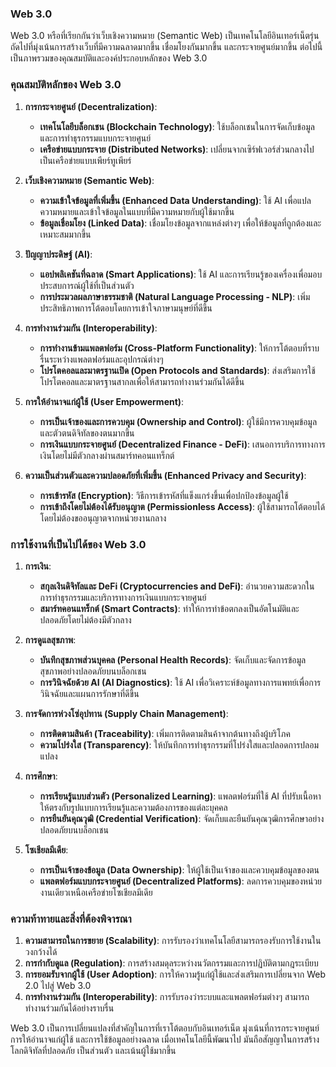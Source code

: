### Web 3.0

Web 3.0 หรือที่เรียกกันว่าเว็บเชิงความหมาย (Semantic Web) เป็นเทคโนโลยีอินเทอร์เน็ตรุ่นถัดไปที่มุ่งเน้นการสร้างเว็บที่มีความฉลาดมากขึ้น เชื่อมโยงกันมากขึ้น และกระจายศูนย์มากขึ้น ต่อไปนี้เป็นภาพรวมของคุณสมบัติและองค์ประกอบหลักของ Web 3.0

### คุณสมบัติหลักของ Web 3.0

1. **การกระจายศูนย์ (Decentralization)**:
   - **เทคโนโลยีบล็อกเชน (Blockchain Technology)**: ใช้บล็อกเชนในการจัดเก็บข้อมูลและการทำธุรกรรมแบบกระจายศูนย์
   - **เครือข่ายแบบกระจาย (Distributed Networks)**: เปลี่ยนจากเซิร์ฟเวอร์ส่วนกลางไปเป็นเครือข่ายแบบเพียร์ทูเพียร์

2. **เว็บเชิงความหมาย (Semantic Web)**:
   - **ความเข้าใจข้อมูลที่เพิ่มขึ้น (Enhanced Data Understanding)**: ใช้ AI เพื่อแปลความหมายและเข้าใจข้อมูลในแบบที่มีความหมายกับผู้ใช้มากขึ้น
   - **ข้อมูลเชื่อมโยง (Linked Data)**: เชื่อมโยงข้อมูลจากแหล่งต่างๆ เพื่อให้ข้อมูลที่ถูกต้องและเหมาะสมมากขึ้น

3. **ปัญญาประดิษฐ์ (AI)**:
   - **แอปพลิเคชันที่ฉลาด (Smart Applications)**: ใช้ AI และการเรียนรู้ของเครื่องเพื่อมอบประสบการณ์ผู้ใช้ที่เป็นส่วนตัว
   - **การประมวลผลภาษาธรรมชาติ (Natural Language Processing - NLP)**: เพิ่มประสิทธิภาพการโต้ตอบโดยการเข้าใจภาษามนุษย์ที่ดีขึ้น

4. **การทำงานร่วมกัน (Interoperability)**:
   - **การทำงานข้ามแพลตฟอร์ม (Cross-Platform Functionality)**: ให้การโต้ตอบที่ราบรื่นระหว่างแพลตฟอร์มและอุปกรณ์ต่างๆ
   - **โปรโตคอลและมาตรฐานเปิด (Open Protocols and Standards)**: ส่งเสริมการใช้โปรโตคอลและมาตรฐานสากลเพื่อให้สามารถทำงานร่วมกันได้ดีขึ้น

5. **การให้อำนาจแก่ผู้ใช้ (User Empowerment)**:
   - **การเป็นเจ้าของและการควบคุม (Ownership and Control)**: ผู้ใช้มีการควบคุมข้อมูลและตัวตนดิจิทัลของตนมากขึ้น
   - **การเงินแบบกระจายศูนย์ (Decentralized Finance - DeFi)**: เสนอการบริการทางการเงินโดยไม่มีตัวกลางผ่านสมาร์ทคอนแทร็กต์

6. **ความเป็นส่วนตัวและความปลอดภัยที่เพิ่มขึ้น (Enhanced Privacy and Security)**:
   - **การเข้ารหัส (Encryption)**: วิธีการเข้ารหัสที่แข็งแกร่งขึ้นเพื่อปกป้องข้อมูลผู้ใช้
   - **การเข้าถึงโดยไม่ต้องได้รับอนุญาต (Permissionless Access)**: ผู้ใช้สามารถโต้ตอบได้โดยไม่ต้องขออนุญาตจากหน่วยงานกลาง

### การใช้งานที่เป็นไปได้ของ Web 3.0

1. **การเงิน**:
   - **สกุลเงินดิจิทัลและ DeFi (Cryptocurrencies and DeFi)**: อำนวยความสะดวกในการทำธุรกรรมและบริการทางการเงินแบบกระจายศูนย์
   - **สมาร์ทคอนแทร็กต์ (Smart Contracts)**: ทำให้การทำข้อตกลงเป็นอัตโนมัติและปลอดภัยโดยไม่ต้องมีตัวกลาง

2. **การดูแลสุขภาพ**:
   - **บันทึกสุขภาพส่วนบุคคล (Personal Health Records)**: จัดเก็บและจัดการข้อมูลสุขภาพอย่างปลอดภัยบนบล็อกเชน
   - **การวินิจฉัยด้วย AI (AI Diagnostics)**: ใช้ AI เพื่อวิเคราะห์ข้อมูลทางการแพทย์เพื่อการวินิจฉัยและแผนการรักษาที่ดีขึ้น

3. **การจัดการห่วงโซ่อุปทาน (Supply Chain Management)**:
   - **การติดตามสินค้า (Traceability)**: เพิ่มการติดตามสินค้าจากต้นทางถึงผู้บริโภค
   - **ความโปร่งใส (Transparency)**: ให้บันทึกการทำธุรกรรมที่โปร่งใสและปลอดการปลอมแปลง

4. **การศึกษา**:
   - **การเรียนรู้แบบส่วนตัว (Personalized Learning)**: แพลตฟอร์มที่ใช้ AI ที่ปรับเนื้อหาให้ตรงกับรูปแบบการเรียนรู้และความต้องการของแต่ละบุคคล
   - **การยืนยันคุณวุฒิ (Credential Verification)**: จัดเก็บและยืนยันคุณวุฒิการศึกษาอย่างปลอดภัยบนบล็อกเชน

5. **โซเชียลมีเดีย**:
   - **การเป็นเจ้าของข้อมูล (Data Ownership)**: ให้ผู้ใช้เป็นเจ้าของและควบคุมข้อมูลของตน
   - **แพลตฟอร์มแบบกระจายศูนย์ (Decentralized Platforms)**: ลดการควบคุมของหน่วยงานเดียวเหนือเครือข่ายโซเชียลมีเดีย

### ความท้าทายและสิ่งที่ต้องพิจารณา

1. **ความสามารถในการขยาย (Scalability)**: การรับรองว่าเทคโนโลยีสามารถรองรับการใช้งานในวงกว้างได้
2. **การกำกับดูแล (Regulation)**: การสร้างสมดุลระหว่างนวัตกรรมและการปฏิบัติตามกฎระเบียบ
3. **การยอมรับจากผู้ใช้ (User Adoption)**: การให้ความรู้แก่ผู้ใช้และส่งเสริมการเปลี่ยนจาก Web 2.0 ไปสู่ Web 3.0
4. **การทำงานร่วมกัน (Interoperability)**: การรับรองว่าระบบและแพลตฟอร์มต่างๆ สามารถทำงานร่วมกันได้อย่างราบรื่น

Web 3.0 เป็นการเปลี่ยนแปลงที่สำคัญในการที่เราโต้ตอบกับอินเทอร์เน็ต มุ่งเน้นที่การกระจายศูนย์ การให้อำนาจแก่ผู้ใช้ และการใช้ข้อมูลอย่างฉลาด เมื่อเทคโนโลยีนี้พัฒนาไป มันถือสัญญาในการสร้างโลกดิจิทัลที่ปลอดภัย เป็นส่วนตัว และเน้นผู้ใช้มากขึ้น
